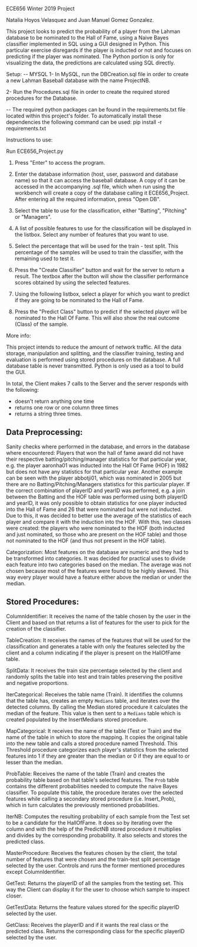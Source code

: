 ECE656 Winter 2019 Project

Natalia Hoyos Velasquez and Juan Manuel Gomez Gonzalez.


This project looks to predict the probability of a player from the Lahman database to be nominated to the Hall of Fame, using a Naive Bayes classifier implemented in SQL using a GUI designed in Python. This particular exercise disregards if the player is inducted or not and focuses on predicting if the player was nominated. The Python portion is only for visualizing the data, the predictions are calculated using SQL directly.

Setup:
-- MYSQL
1- In MySQL, run the DBCreation.sql file in order to create a new Lahman Baseball database with the name ProjectNB.

2- Run the Procedures.sql file in order to create the required stored procedures for the Database.

-- The required python packages can be found in the requirements.txt file located within this project's folder.
To automatically install these dependencies the following command can be used:
   pip install -r requirements.txt


Instructions to use:

Run ECE656_Project.py

1. Press "Enter" to access the program.

2. Enter the database information (host, user, password and database name) so that it can access the baseball database. A copy of it can be accessed in the accompanying .sql file, which when run using the workbench will create a copy of the database calling it ECE656_Project. After entering all the required information, press "Open DB".

3. Select the table to use for the classification, either "Batting", "Pitching" or "Managers".

4. A list of possible features to use for the classification will be displayed in the listbox. Select any number of features that you want to use.

5. Select the percentage that will be used for the train - test split. This percentage of the samples will be used to train the classifier, with the remaining used to test it.

6. Press the "Create Classifier" button and wait for the server to return a result. The textbox after the button will show the classifier performance scores obtained by using the selected features.

7. Using the following listbox, select a player for which you want to predict if they are going to be nominated to the Hall of Fame.

8. Press the "Predict Class" button to predict if the selected player will be nominated to the Hall Of Fame. This will also show the real outcome (Class) of the sample.


More info:

This project intends to reduce the amount of network traffic. All the data storage, manipulation and splitting, and the classifier training, testing and evaluation is performed using stored procedures on the database. A full database table is never transmitted. Python is only used as a tool to build the GUI.

In total, the Client makes 7 calls to the Server and the server responds with the following:
- doesn't return anything one time
- returns one row or one column three times
- returns a string three times.

## Data Preprocessing:

Sanity checks where performed in the database, and errors in the database where encountered:
Players that won the hall of fame award did not have their respective batting/pitching/manager statistics for that particular year, e.g. the player aaronha01 was inducted into the Hall Of Fame (HOF) in 1982 but does not have any statistics for that particular year. Another example can be seen with the player abbotji01, which was nominated in 2005 but there are no Batting/Pitching/Managers statistics for this particular player.
	If the correct combination of playerID and yearID was performed, e.g. a join between the Batting and the HOF table was performed using both playerID and yearID, it was only possible to obtain statistics for one player inducted into the Hall of Fame and 26 that were nominated but were not inducted. Due to this, it was decided to better use the average of the statistics of each player and compare it with the induction into the HOF. With this, two classes were created: the players who were nominated to the HOF (both inducted and just nominated, so those who are present on the HOF table) and those not nominated to the HOF (and thus not present in the HOF table).

Categorization:
Most features on the database are numeric and they had to be transformed into categories.
It was decided for practical uses to divide each feature into two categories based on the median. The average was not chosen because most of the features were found to be highly skewed. This way every player would have a feature either above the median or under the median.



## Stored Procedures:

ColumnIdentifier: It receives the name of the table chosen by the user in the Client and based on that returns a list of features for the user to pick for the creation of the classifier.

TableCreation: It receives the names of the features that will be used for the classification and generates a table with only the features selected by the client and a column indicating if the player is present on the HallOfFame table.

SplitData: It receives the train size percentage selected by the client and randomly splits the table into test and train tables preserving the positive and negative proportions.

IterCategorical: Receives the table name (Train). It identifies the columns that the table has, creates an empty `Medians` table, and iterates over the detected columns. By calling the Median stored procedure it calculates the median of the feature. This value is then sent to a `Medians` table which is created populated by the InsertMedians stored procedure.

MapCategorical: It receives the name of the table (Test or Train) and the name of the table in which to store the mapping. It copies the original table into the new table and calls a stored procedure named Threshold. This Threshold procedure categorizes each player's statistics from the selected features into 1 if they are greater than the median or 0 if they are equal to or lesser than the median.

ProbTable: Receives the name of the table (Train) and creates the probability table based on that table's selected features. The `Prob` table contains the different probabilities needed to compute the naive Bayes classifier. To populate this table, the procedure iterates over the selected features while calling a secondary stored procedure (i.e. Insert_Prob), which in turn calculates the previously mentioned probabilities.

IterNB: Computes the resulting probability of each sample from the Test set to be a candidate for the HallOfFame. It does so by iterating over the column and with the help of the PredictNB stored procedure it multiplies and divides by the corresponding probability. It also selects and stores the predicted class.

MasterProcedure: Receives the features chosen by the client, the total number of features that were chosen and the train-test split percentage selected by the user. Controls and runs the former mentioned procedures except ColumnIdentifier.

GetTest: Returns the playerID of all the samples from the testing set. This way the Client can display it for the user to choose which sample to inspect closer.

GetTestData: Returns the feature values stored for the specific playerID selected by the user.

GetClass: Receives the playerID and if it wants the real class or the predicted class. Returns the corresponding class for the specific playerID selected by the user.
